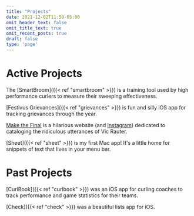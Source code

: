 ```yaml
---
title: "Projects"
date: 2021-12-02T11:50-05:00
omit_header_text: false
omit_title_text: true
omit_recent_posts: true
draft: false
type: 'page'
---
```

# Active Projects

The [SmartBroom]({{< ref "smartbroom" >}}) is a training tool used by high performance curlers to measure their sweeping effectiveness.

[Festivus Grievances]({{< ref "grievances" >}}) is fun and silly iOS app for tracking grievances through the year.

[Make the Final](https://makethefinal.ca) is a hilarious website (and [Instagram](https://www.instagram.com/makethefinal.ca/)) dedicated to cataloging the ridiculous utterances of Vic Rauter.

[Sheet]({{< ref "sheet" >}}) is my first Mac app! It's a little home for snippets of text that lives in your menu bar.

# Past Projects
[CurlBook]({{< ref "curlbook" >}}) was an iOS app for curling coaches to track performance and game statistics for their teams.

[Check]({{< ref "check" >}}) was a beautiful lists app for iOS.